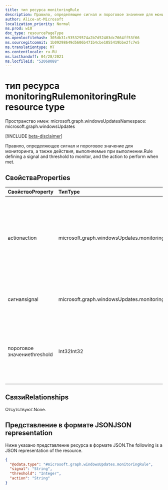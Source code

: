```yaml
---
title: тип ресурса monitoringRule
description: Правило, определяющее сигнал и пороговое значение для мониторинга, а также действия, выполняемые при выполнении.
author: Alice-at-Microsoft
localization_priority: Normal
ms.prod: w10
doc_type: resourcePageType
ms.openlocfilehash: 305db31c935329574a2b7d52403dc7664ff53f66
ms.sourcegitcommit: 1b09298649d5606b471b4cbe1055419bbe2fc7e5
ms.translationtype: MT
ms.contentlocale: ru-RU
ms.lasthandoff: 04/28/2021
ms.locfileid: "52068088"
---
```

# <a name="monitoringrule-resource-type"></a><span data-ttu-id="80743-103">тип ресурса monitoringRule</span><span class="sxs-lookup"><span data-stu-id="80743-103">monitoringRule resource type</span></span>

<span data-ttu-id="80743-104">Пространство имен: microsoft.graph.windowsUpdates</span><span class="sxs-lookup"><span data-stu-id="80743-104">Namespace: microsoft.graph.windowsUpdates</span></span>

[!INCLUDE [beta-disclaimer](../../includes/beta-disclaimer.md)]

<span data-ttu-id="80743-105">Правило, определяющее сигнал и пороговое значение для мониторинга, а также действия, выполняемые при выполнении.</span><span class="sxs-lookup"><span data-stu-id="80743-105">Rule defining a signal and threshold to monitor, and the action to perform when met.</span></span>

## <a name="properties"></a><span data-ttu-id="80743-106">Свойства</span><span class="sxs-lookup"><span data-stu-id="80743-106">Properties</span></span>
|<span data-ttu-id="80743-107">Свойство</span><span class="sxs-lookup"><span data-stu-id="80743-107">Property</span></span>|<span data-ttu-id="80743-108">Тип</span><span class="sxs-lookup"><span data-stu-id="80743-108">Type</span></span>|<span data-ttu-id="80743-109">Описание</span><span class="sxs-lookup"><span data-stu-id="80743-109">Description</span></span>|
|:---|:---|:---|
|<span data-ttu-id="80743-110">action</span><span class="sxs-lookup"><span data-stu-id="80743-110">action</span></span>|<span data-ttu-id="80743-111">microsoft.graph.windowsUpdates.monitoringAction</span><span class="sxs-lookup"><span data-stu-id="80743-111">microsoft.graph.windowsUpdates.monitoringAction</span></span>|    <span data-ttu-id="80743-112">Действие, срабатывае при превышении порогового значения для данного сигнала.</span><span class="sxs-lookup"><span data-stu-id="80743-112">The action triggered when the threshold for the given signal is met.</span></span> <span data-ttu-id="80743-113">Возможные значения: `alertError`, `pauseDeployment`.</span><span class="sxs-lookup"><span data-stu-id="80743-113">Possible values are: `alertError`, `pauseDeployment`.</span></span>|
|<span data-ttu-id="80743-114">сигнал</span><span class="sxs-lookup"><span data-stu-id="80743-114">signal</span></span>|<span data-ttu-id="80743-115">microsoft.graph.windowsUpdates.monitoringSignal</span><span class="sxs-lookup"><span data-stu-id="80743-115">microsoft.graph.windowsUpdates.monitoringSignal</span></span>|<span data-ttu-id="80743-116">Сигнал для мониторинга.</span><span class="sxs-lookup"><span data-stu-id="80743-116">The signal to monitor.</span></span> <span data-ttu-id="80743-117">Возможные значения: `rollback` .</span><span class="sxs-lookup"><span data-stu-id="80743-117">Possible values are: `rollback`.</span></span>|
|<span data-ttu-id="80743-118">пороговое значение</span><span class="sxs-lookup"><span data-stu-id="80743-118">threshold</span></span>|<span data-ttu-id="80743-119">Int32</span><span class="sxs-lookup"><span data-stu-id="80743-119">Int32</span></span>|<span data-ttu-id="80743-120">Пороговое значение для сигнала, с которого можно запускать действие.</span><span class="sxs-lookup"><span data-stu-id="80743-120">The threshold for a signal at which to trigger action.</span></span> <span data-ttu-id="80743-121">Включительно от 1 до 100 ( включительно).</span><span class="sxs-lookup"><span data-stu-id="80743-121">An integer from 1 to 100 (inclusive).</span></span>|

## <a name="relationships"></a><span data-ttu-id="80743-122">Связи</span><span class="sxs-lookup"><span data-stu-id="80743-122">Relationships</span></span>
<span data-ttu-id="80743-123">Отсутствуют.</span><span class="sxs-lookup"><span data-stu-id="80743-123">None.</span></span>

## <a name="json-representation"></a><span data-ttu-id="80743-124">Представление в формате JSON</span><span class="sxs-lookup"><span data-stu-id="80743-124">JSON representation</span></span>
<span data-ttu-id="80743-125">Ниже указано представление ресурса в формате JSON.</span><span class="sxs-lookup"><span data-stu-id="80743-125">The following is a JSON representation of the resource.</span></span>
<!-- {
  "blockType": "resource",
  "@odata.type": "microsoft.graph.windowsUpdates.monitoringRule"
}
-->
``` json
{
  "@odata.type": "#microsoft.graph.windowsUpdates.monitoringRule",
  "signal": "String",
  "threshold": "Integer",
  "action": "String"
}
```

